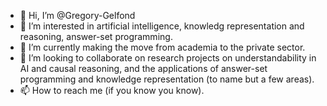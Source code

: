 - 👋 Hi, I’m @Gregory-Gelfond
- 👀 I’m interested in artificial intelligence, knowledg representation and reasoning, answer-set programming.
- 🌱 I’m currently making the move from academia to the private sector.
- 💞️ I’m looking to collaborate on research projects on understandability in AI and causal reasoning, and the applications of answer-set programming and knowledge representation (to name but a few areas).
- 📫 How to reach me (if you know you know).

<!---
Gregory-Gelfond/Gregory-Gelfond is a ✨ special ✨ repository because its `README.md` (this file) appears on your GitHub profile.
You can click the Preview link to take a look at your changes.
--->

